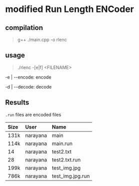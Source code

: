 # modified Run Length ENCoder

## compilation
> g++ ./main.cpp -o rlenc

## usage
> ./rlenc -[e|f] \<FILENAME\>

-e | --encode: encode

-d | --decode: decode

## Results
`.run` files are encoded files

|Size |User     |Name|
|:---|:--------|:---|
|131k |narayana |main |
|114k |narayana |main.run |
|  14 |narayana |test2.txt |
|  28 |narayana |test2.txt.run |
|199k |narayana |test_img.jpg |
|786k |narayana |test_img.jpg.run |

